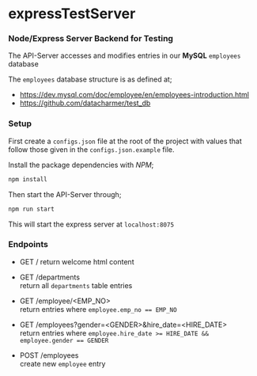 # expressTestServer
### Node/Express Server Backend for Testing


The API-Server accesses and modifies entries in our __MySQL__ `employees` database

The `employees` database structure is as defined at;
- https://dev.mysql.com/doc/employee/en/employees-introduction.html  
- https://github.com/datacharmer/test_db


### Setup 

First create a `configs.json` file at the root of the project with values that follow 
those given in the `configs.json.example` file.

Install the package dependencies with _NPM_;  
```bash
npm install
```


Then start the API-Server through;
```bash
npm run start
```

This will start the express server at `localhost:8075`


### Endpoints
- GET /
return welcome html content

- GET /departments  
return all `departments` table entries

- GET /employee/\<EMP_NO\>  
return entries where `employee.emp_no == EMP_NO`  

- GET /employees?gender=\<GENDER\>&hire_date=\<HIRE_DATE\>  
return entries where `employee.hire_date >= HIRE_DATE && employee.gender == GENDER` 

- POST /employees  
create new `employee` entry